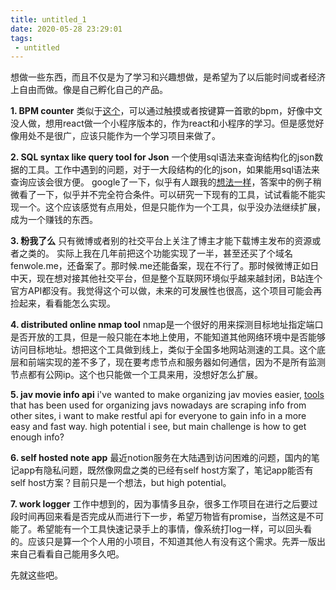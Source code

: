 ```yaml
---
title: untitled_1
date: 2020-05-28 23:29:01
tags:
 - untitled
---
```

想做一些东西，而且不仅是为了学习和兴趣想做，是希望为了以后能时间或者经济上自由而做。像是自己孵化自己的产品。
<!-- more -->
**1. BPM counter**
类似于[这个](https://www.all8.com/tools/bpm.htm)，可以通过触摸或者按键算一首歌的bpm，好像中文没人做，想用react做一个小程序版本的，作为react和小程序的学习。但是感觉好像用处不是很广，应该只能作为一个学习项目来做了。

**2. SQL syntax like query tool for Json**
一个使用sql语法来查询结构化的json数据的工具。工作中遇到的问题，对于一大段结构的化的json，如果能用sql语法来查询应该会很方便。
google了一下，似乎有人跟我的[想法一样](https://stackoverflow.com/questions/777455/is-there-a-query-language-for-json)，答案中的例子稍微看了一下，似乎并不完全符合条件。可以研究一下现有的工具，试试看能不能实现一个。这个应该感觉有点用处，但是只能作为一个工具，似乎没办法继续扩展，成为一个赚钱的东西。

**3. 粉我了么**
只有微博或者别的社交平台上关注了博主才能下载博主发布的资源或者之类的。
实际上我在几年前把这个功能实现了一半，甚至还买了个域名 fenwole.me，还备案了。那时候.me还能备案，现在不行了。那时候微博正如日中天，现在想对接其他社交平台，但是整个互联网环境似乎越来越封闭，B站连个官方API都没有。我觉得这个可以做，未来的可发展性也很高，这个项目可能会再捡起来，看看能怎么实现。

**4. distributed online nmap tool**
nmap是一个很好的用来探测目标地址指定端口是否开放的工具，但是一般只能在本地上使用，不能知道其他网络环境中是否能够访问目标地址。想把这个工具做到线上，类似于全国多地网站测速的工具。这个底层和前端实现的差不多了，现在要考虑节点和服务器如何通信，因为不是所有监测节点都有公网ip。这个也只能做一个工具来用，没想好怎么扩展。

**5. jav movie info api**
i've wanted to make organizing jav movies easier, [tools](https://github.com/yoshiko2/AV_Data_Capture) that has been used for organizing javs nowadays are scraping info from other sites, i want to make restful api for everyone to gain info in a more easy and fast way. high potential i see, but main challenge is how to get enough info?

**6. self hosted note app**
最近notion服务在大陆遇到访问困难的问题，国内的笔记app有隐私问题，既然像网盘之类的已经有self host方案了，笔记app能否有self host方案？目前只是一个想法，but high potential。

**7. work logger**
工作中想到的，因为事情多且杂，很多工作项目在进行之后要过段时间再回来看是否完成从而进行下一步，希望万物皆有promise，当然这是不可能了。希望能有一个工具快速记录手上的事情，像系统打log一样，可以回头看的。应该只是算一个个人用的小项目，不知道其他人有没有这个需求。先弄一版出来自己看看自己能用多久吧。

先就这些吧。